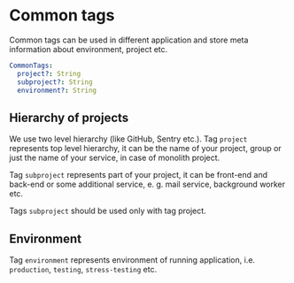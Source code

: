 # Common tags

Common tags can be used in different application and store meta information about environment, project etc.

```yaml
CommonTags:
  project?: String
  subproject?: String
  environment?: String
```

## Hierarchy of projects

We use two level hierarchy (like GitHub, Sentry etc.).
Tag `project` represents top level hierarchy, it can be the name of your project,
group or just the name of your service, in case of monolith project.

Tag `subproject` represents part of your project, it can be front-end and back-end or some additional service,
e. g. mail service, background worker etc.

Tags `subproject` should be used only with tag project.

## Environment

Tag `environment` represents environment of running application, i.e. `production`, `testing`, `stress-testing` etc.
